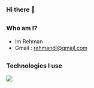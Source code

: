 ### Hi there 👋
##
### Who am I?
 - Im Rehman 
 - Gmail : rehmandl@gmail.com
##
### Technologies I use
<img src="https://skillicons.dev/icons?i=py,pytorch,tensorflow,django,flask,html,css,js,ts,tailwind,bootstrap,vuejs,svelte,threejs,nodejs,express,firebase,nuxtjs&theme=dark" />
</div>

